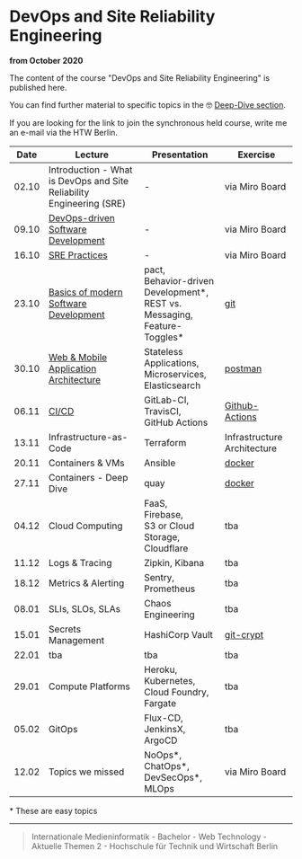 # DevOps and Site Reliability Engineering

__from October 2020__

The content of the course "DevOps and Site Reliability Engineering" is published here.

You can find further material to specific topics in the 🤓 [Deep-Dive section](./deep-dive/README.md).

If you are looking for the link to join the synchronous held course, write me an e-mail via the HTW Berlin.

| Date  |  Lecture      | Presentation  | Exercise    |
|:-----:|-              |-              |-            |
| 02.10 |Introduction - What is DevOps and Site Reliability Engineering (SRE)|-|via Miro Board|
| 09.10 |[DevOps-driven Software Development](./deep-dive/devops.md)|-|via Miro Board|
| 16.10 |[SRE Practices](./deep-dive/sre.md)|-|via Miro Board|
| 23.10 |[Basics of modern Software Development](./deep-dive/development.md)|pact, </br> Behavior-driven Development\*, </br> REST vs. Messaging, </br> Feature-Toggles*|[git](./exercises/git.md)|
| 30.10 |[Web & Mobile Application Architecture](./deep-dive/software-architecture-and-infrastructure.md)| Stateless Applications, </br> Microservices, </br> Elasticsearch|[postman](./exercises/postman.md)|
| 06.11 |[CI/CD](./deep-dive/ci-cd.md)|GitLab-CI, </br> TravisCI, </br> GitHub Actions| [Github-Actions](./exercises/github-actions.md)|
| 13.11 |Infrastructure-as-Code|Terraform|Infrastructure Architecture|
| 20.11 |Containers & VMs|Ansible|[docker](./exercises/containers.md)|
| 27.11 |Containers - Deep Dive|quay|[docker](./exercises/containers.md)|
| 04.12 |Cloud Computing|FaaS, </br> Firebase, </br> S3 or Cloud Storage, </br> Cloudflare |tba|
| 11.12 |Logs & Tracing|Zipkin, Kibana|tba|
| 18.12 |Metrics & Alerting|Sentry, </br> Prometheus|tba|
| 08.01 |SLIs, SLOs, SLAs|Chaos Engineering|tba|
| 15.01 |Secrets Management|HashiCorp Vault|[git-crypt](./exercises/secrets-management.md)|
| 22.01 |tba|tba|tba|
| 29.01 |Compute Platforms|Heroku, </br> Kubernetes, </br> Cloud Foundry, </br> Fargate |tba|
| 05.02 |GitOps|Flux-CD, </br> JenkinsX, </br> ArgoCD|tba|
| 12.02 |Topics we missed|NoOps\*, </br> ChatOps\*, </br> DevSecOps\*, </br> MLOps|via Miro Board|

\* These are easy topics

---

> Internationale Medieninformatik - Bachelor -
> Web Technology - Aktuelle Themen 2 -
> Hochschule für Technik und Wirtschaft Berlin
